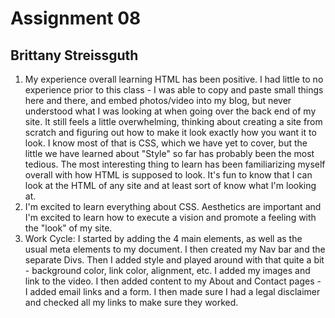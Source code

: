 # Assignment 08
## Brittany Streissguth

1. My experience overall learning HTML has been positive. I had little to no experience prior to this class - I was able to copy and paste small things here and there, and embed photos/video into my blog, but never understood what I was looking at when going over the back end of my site.
It still feels a little overwhelming, thinking about creating a site from scratch and figuring out how to make it look exactly how you want it to look. I know most of that is CSS, which we have yet to cover, but the little we have learned about "Style" so far has probably been the most tedious.
The most interesting thing to learn has been familiarizing myself overall with how HTML is supposed to look. It's fun to know that I can look at the HTML of any site and at least sort of know what I'm looking at.
2. I'm excited to learn everything about CSS. Aesthetics are important and I'm excited to learn how to execute a vision and promote a feeling with the "look" of my site.
3. Work Cycle:
I started by adding the 4 main elements, as well as the usual meta elements to my document. I then created my Nav bar and the separate Divs. Then I added style and played around with that quite a bit - background color, link color, alignment, etc. I added my images and link to the video. I then added content to my About and Contact pages - I added email links and a form. I then made sure I had a legal disclaimer and checked all my links to make sure they worked.
